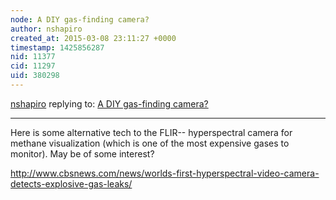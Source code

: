 ```yaml
---
node: A DIY gas-finding camera?
author: nshapiro
created_at: 2015-03-08 23:11:27 +0000
timestamp: 1425856287
nid: 11377
cid: 11297
uid: 380298
---
```




[nshapiro](../profile/nshapiro) replying to: [A DIY gas-finding camera?](../notes/mathew/11-21-2014/a-diy-gas-finding-camera)

----
Here is some alternative tech to the FLIR-- hyperspectral camera for methane visualization (which is one of the most expensive gases to monitor). May be of some interest? 

http://www.cbsnews.com/news/worlds-first-hyperspectral-video-camera-detects-explosive-gas-leaks/ 